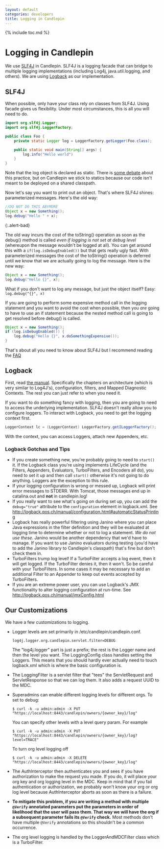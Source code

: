 ```yaml
---
layout: default
categories: developers
title: Logging in Candlepin
---
```

{% include toc.md %}

# Logging in Candlepin
We use [SLF4J](http://www.slf4j.org/) in Candlepin.  SLF4J is a logging facade
that can bridge to multiple logging implementations (including Log4j,
java.util.logging, and others).  We are using [Logback](http://logback.qos.ch/)
as our implementation.

## SLF4J
When possible, only have your class rely on classes from SLF4J.  Using facade
gives us flexibility.  Under most circumstances, this is all you will need to
do.

```java
import org.slf4j.Logger;
import org.slf4j.LoggerFactory;

public class Foo {
    private static Logger log = LoggerFactory.getLogger(Foo.class);

    public static void main(String[] args) {
        log.info("Hello world")
    }
}
```

Note that the log object is declared as static.  There is [some
debate](http://www.slf4j.org/faq.html#declared_static) about this practice, but
on Candlepin we stick to statics because our code isn't meant to be deployed on
a shared classpath.

Now let's say you want to print out an object.  That's where SLF4J shines: parameterized messages.  Here's the old way:

```java
//DO NOT DO THIS ANYMORE
Object x = new Something();
log.debug("Hello " + x);
```
{:.alert-bad}

The old way incurs the cost of the toString() operation as soon as the debug()
method is called *even if logging is not set at debug level* (whereupon the
message wouldn't be logged at all).  You can get around this with a
`if(log.isDebugEnabled())` but that gets really ugly fast.  With parameterized
messages the cost of the toString() operation is deferred until we know that we
are actually going to log the message.  Here is the new way:

```java
Object x = new Something();
log.debug("Hello {}", x);
```

What if you don't want to log any message, but just the object itself?  Easy: `log.debug("{}", x)`

If you are going to perform some expensive method call in the logging statement
and you want to avoid the cost when possible, then you *are* going to have to
use an if statement because the nested method call is going to get resolved
before debug() is called.

```java
Object x = new Something();
if (log.isDebugEnabled()) {
    log.debug("Hello {}", x.doSomethingExpensive());
}
```

That's about all you need to know about SLF4J but I recommend reading the [FAQ](http://www.slf4j.org/faq.html)

## Logback
First, read [the manual](http://logback.qos.ch/manual/introduction.html).
Specifically the chapters on architecture (which is very similar to Log4J's),
configuration, filters, and Mapped Diagnostic Contexts.  The rest you can just
refer to when you need it.

If you want to do something fancy with logging, then you are going to need to
access the underlying implementation.  SLF4J doesn't really allow you to
configure loggers.  To interact with Logback, you need to get the logging
context first.

```java
LoggerContext lc = (LoggerContext) LoggerFactory.getILoggerFactory();
```

With the context, you can access Loggers, attach new Appenders, etc.

### Logback Gotchas and Tips
* If you create something new, you're probably going to need to ```start()```
  it.  If the Logback class you're using implements LifeCycle (and the Filters,
  Appenders, Evaluators, TurboFilters, and Encoders all do), you need to set it
  up and then call `start()` otherwise it's not going to do anything.
  Loggers are the exception to this rule.
* If your logging configuration is wrong or messed up, Logback will print error
  messages to STDERR.  With Tomcat, those messages end up in catalina.out and
  **not** in candlepin.log!
* If you really want to see what's going on during set up, you can add the
  `debug="true"` attribute to the `configuration` element in
  logback.xml.  See <http://logback.qos.ch/manual/configuration.html#automaticStatusPrinting>
* Logback has really powerful filtering using Janino where you can place Java
  expressions in the filter definition and they will be evaluated at logging
  time to determine whether or not to log a statement.  *We do not use these*.
  Janino would be another dependency that we'd have to manage.  If you want to
  use Janino evaluators during testing (you'd have to add the Janino library to
  Candlepin's classpath) that's fine but don't check them in.
* TurboFilters trump log level!  If a TurboFilter accepts a log event, then it
  will get logged.  If the TurboFilter denies it, then it won't.  So be careful
  with your TurboFilters.  In some cases it may be necessary to add an
  additional Filter to an Appender to keep out events accepted by TurboFilters.
* If you are an extreme power user, you can use Logback's JMX functionality to
  alter logging configuration at run-time.  See <http://logback.qos.ch/manual/jmxConfig.html>

## Our Customizations
We have a few customizations to logging.

* Logger levels are set primarily in /etc/candlepin/candlepin.conf.

  ```properties
  log4j.logger.org.candlepin.servlet.filter=DEBUG
  ```

  The "log4j.logger" part is just a prefix; the rest is the Logger name and
  then the level you want.  The LoggingConfig class handles setting the
  Loggers.  This means that you should hardly ever actually need to touch
  logback.xml which is where the basic configuration is.
* The LoggingFilter is a servlet filter that "tees" the ServletRequest and
  ServletResponse so that we can log them.  It also adds a request UUID to the
  MDC.
* Superadmins can enable different logging levels for different orgs.  To set to debug:

  ```console
  $ curl -k -u admin:admin -X PUT "https://localhost:8443/candlepin/owners/{owner_key}/log"
  ```

  You can specify other levels with a level query param.  For example

  ```console
  $ curl -k -u admin:admin -X PUT "https://localhost:8443/candlepin/owners/{owner_key}/log?level=TRACE"
  ```

  To turn org level logging off

  ```console
  $ curl -k -u admin:admin -X DELETE "https://localhost:8443/candlepin/owners/{owner_key}/log"
  ```

* The AuthInterceptor then authenticates you and sees if you have authorization
  to make the request you made.  If you do, it will place your org key and org
  logging level in the MDC.  Keep in mind that if you fail authentication or
  authorization, we probably won't know your org or org log level because
  AuthInterceptor aborts as soon as there is a failure.
* **To mitigate this problem, if you are writing a method with multiple
  `@Verify` annotated parameters put the parameters in order of likelihood that
  the user will pass them.  That way we will have the org if a subsequent
  parameter fails its `@Verify` check.**  Most methods don't have multiple
  `@Verify` annotations so this shouldn't be a common occurrence.
* The org level logging is handled by the LoggerAndMDCFilter class which is a TurboFilter.

